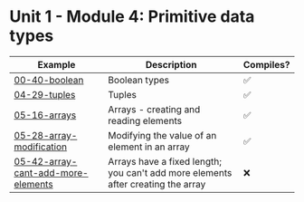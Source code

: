 # Unit 1 - Module 4: Primitive data types

| Example | Description | Compiles? |
|---------|-------------|-----------|
| [00-40-boolean](00-40-boolean) | Boolean types | ✅ |
| [04-29-tuples](04-29-tuples) | Tuples | ✅ |
| [05-16-arrays](05-16-arrays) | Arrays - creating and reading elements | ✅ |
| [05-28-array-modification](05-28-array-modification) | Modifying the value of an element in an array | ✅ |
| [05-42-array-cant-add-more-elements](05-42-array-cant-add-more-elements) | Arrays have a fixed length; you can't add more elements after creating the array | ❌ |
